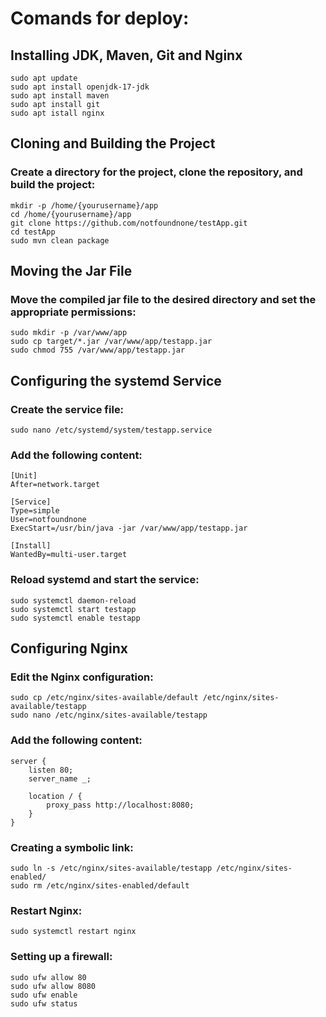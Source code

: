 # Comands for deploy:

## Installing JDK, Maven, Git and Nginx

```
sudo apt update
sudo apt install openjdk-17-jdk
sudo apt install maven
sudo apt install git
sudo apt istall nginx
```

## Cloning and Building the Project

### Create a directory for the project, clone the repository, and build the project:

```
mkdir -p /home/{yourusername}/app
cd /home/{yourusername}/app
git clone https://github.com/notfoundnone/testApp.git
cd testApp
sudo mvn clean package
```

## Moving the Jar File

### Move the compiled jar file to the desired directory and set the appropriate permissions:

```
sudo mkdir -p /var/www/app
sudo cp target/*.jar /var/www/app/testapp.jar
sudo chmod 755 /var/www/app/testapp.jar
```

## Configuring the systemd Service

### Create the service file:

```
sudo nano /etc/systemd/system/testapp.service
```

### Add the following content:

```
[Unit]
After=network.target

[Service]
Type=simple
User=notfoundnone
ExecStart=/usr/bin/java -jar /var/www/app/testapp.jar

[Install]
WantedBy=multi-user.target
```

### Reload systemd and start the service:

```
sudo systemctl daemon-reload
sudo systemctl start testapp
sudo systemctl enable testapp
```

## Configuring Nginx

### Edit the Nginx configuration:

```
sudo cp /etc/nginx/sites-available/default /etc/nginx/sites-available/testapp
sudo nano /etc/nginx/sites-available/testapp
```

### Add the following content:

```
server {
    listen 80;
    server_name _;

    location / {
        proxy_pass http://localhost:8080;
    }
}
```

### Сreating a symbolic link:

```
sudo ln -s /etc/nginx/sites-available/testapp /etc/nginx/sites-enabled/
sudo rm /etc/nginx/sites-enabled/default
```

### Restart Nginx:

```
sudo systemctl restart nginx
```

### Setting up a firewall:

```
sudo ufw allow 80
sudo ufw allow 8080
sudo ufw enable
sudo ufw status

```
